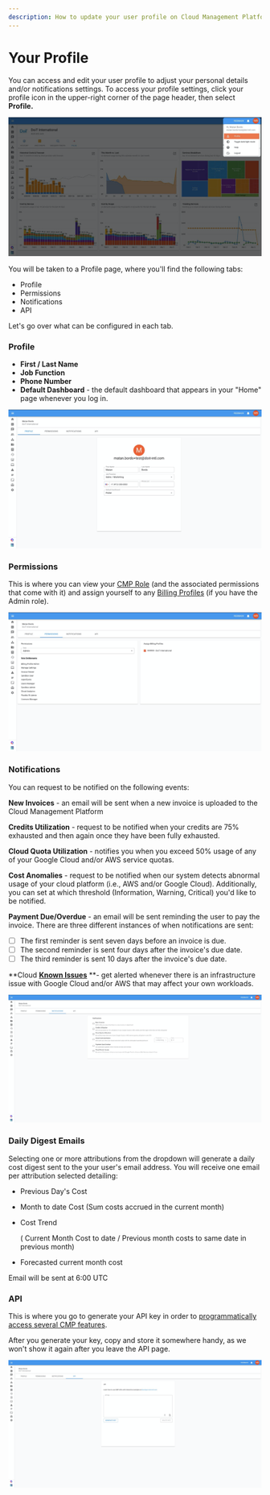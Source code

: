 ```yaml
---
description: How to update your user profile on Cloud Management Platform
---
```


# Your Profile

You can access and edit your user profile to adjust your personal details and/or notifications settings. To access your profile settings, click your profile icon in the upper-right corner of the page header, then select **Profile.**

![](<../.gitbook/assets/image (11).png>)

You will be taken to a Profile page, where you'll find the following tabs:

* Profile
* Permissions
* Notifications
* API

Let's go over what can be configured in each tab.

### Profile

* **First / Last Name**
* **Job Function**
* **Phone Number**
* **Default Dashboard** - the default dashboard that appears in your "Home" page whenever you log in.

![](<../.gitbook/assets/image (7).png>)

### Permissions

This is where you can view your [CMP Role](../user-management/manage-roles.md) (and the associated permissions that come with it) and assign yourself to any [Billing Profiles](../invoices-and-payments/setting-up-a-new-billing-profile.md) (if you have the Admin role).

![](<../.gitbook/assets/image (8).png>)

### **Notifications**

You can request to be notified on the following events:

**New Invoices** - an email will be sent when a new invoice is uploaded to the Cloud Management Platform

**Credits Utilization** - request to be notified when your credits are 75% exhausted and then again once they have been fully exhausted.

**Cloud Quota Utilization** - notifies you when you exceed 50% usage of any of your Google Cloud and/or AWS service quotas.

**Cost Anomalies** - request to be notified when our system detects abnormal usage of your cloud platform (i.e., AWS and/or Google Cloud). Additionally, you can set at which threshold (Information, Warning, Critical) you'd like to be notified.

**Payment Due/Overdue** - an email will be sent reminding the user to pay the invoice. There are three different instances of when notifications are sent:

* [ ] The first reminder is sent seven days before an invoice is due.
* [ ] The second reminder is sent four days after the invoice's due date.
* [ ] The third reminder is sent 10 days after the invoice's due date.

\*\*Cloud [**Known Issues**](../tickets/cloud-infrastructure-known-issues.md) \*\*- get alerted whenever there is an infrastructure issue with Google Cloud and/or AWS that may affect your own workloads.

![](<../.gitbook/assets/image (9).png>)

### Daily Digest Emails

Selecting one or more attributions from the dropdown will generate a daily cost digest sent to the your user's email address.  You will receive one email per attribution selected detailing:

* Previous Day's Cost
* Month to date Cost (Sum costs accrued in the current month)
*   Cost Trend 

    ( Current Month Cost to date / Previous month costs to same date in previous month)
* Forecasted current month cost

Email will be sent at 6:00 UTC

### API

This is where you go to generate your API key in order to [programmatically access several CMP features](../apis/developer-hub.md).

After you generate your key, copy and store it somewhere handy, as we won't show it again after you leave the API page.

![](<../.gitbook/assets/image (16).png>)
